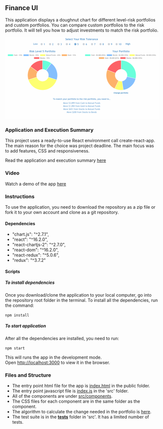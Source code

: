 
## Finance UI 

This application displays a doughnut chart for different level-risk portfolios and custom portfolios. You can compare custom portfolios to the risk portfolio. It will tell you how to adjust investments to match the risk portfolio.

![finance-ui](https://github.com/nehacp/finance-ui/blob/master/finance-ui-image.png "Finance-UI")

### Application and Execution Summary

This project uses a ready-to-use React environment call create-react-app. The main reason for the choice was project deadline. The main focus was to add features, CSS and responsiveness.

Read the application and execution summary [here](https://github.com/nehacp/finance-ui/blob/master/summary.md)

### Video

Watch a demo of the app [here](https://youtu.be/Ujybj5rCZuI)

### Instructions

To use the application, you need to download the repository as a zip file or fork it to your own account and clone as a git repository. 

#### Dependencies

- "chart.js": "^2.7.1",
- "react": "^16.2.0",
- "react-chartjs-2": "^2.7.0",
- "react-dom": "^16.2.0",
- "react-redux": "^5.0.6",
- "redux": "^3.7.2"

#### Scripts

##### To install dependencies

Once you download/clone the application to your local computer, go into the repository root folder in the terminal. To install all the dependencies, run the command:

`npm install`


##### To start application

After all the dependencies are installed, you need to run:

`npm start`

This will runs the app in the development mode.<br>
Open [http://localhost:3000](http://localhost:3000) to view it in the browser.


### Files and Structure

- The entry point html file for the app is [index.html](https://github.com/nehacp/finance-ui/blob/master/public/index.html) in the public folder.
- The entry point javascript file is [index.js](https://github.com/nehacp/finance-ui/blob/master/src/index.js) in the 'src' folder.
- All of the components are under [src/components](https://github.com/nehacp/finance-ui/blob/master/src/components).
- The CSS files for each component are in the same folder as the component.
- The algorithm to calculate the change needed in the portfolio is [here](https://github.com/nehacp/finance-ui/blob/master/src/calculate-portfolio-shift/index.js).
- The test suite is in the [__tests__](https://github.com/nehacp/finance-ui/blob/master/src/__tests__) folder in 'src'. It has a limited number of tests.
